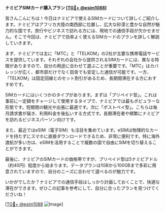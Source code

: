 **ナミビアSIMカード購入プラン [[TG💪+ @esim1088](https://t.me/s/esim1088)]**

皆さんこんにちは！今日はナミビアで使えるSIMカードについて詳しくご紹介します。ナミビアはアフリカ大陸の南西部に位置し、広大な砂漠と豊かな自然が魅力的な国です。旅行やビジネスで訪れる方には、現地での通信手段が欠かせません。そこで今回は、ナミビアで効率よく使えるSIMカードのプランを詳しく解説していきます。

まず、ナミビアでは主に「MTC」と「TELKOM」の2社が主要な携帯電話サービスを提供しています。それぞれの会社から提供されるSIMカードには、異なる特徴がありますので、自分の用途に合わせて選ぶことが重要です。「MTC」はカバレッジが広く、都市部だけでなく田舎でも安定した通信が可能です。一方、「TELKOM」は固定回線とのセット割引があるため、長期間滞在する方におすすめです。

SIMカードにはいくつかのタイプがあります。まずは「プリペイド型」。これは事前に一定額をチャージして使用するタイプで、ナミビアでは最もポピュラーな形態です。短期間の観光や出張に最適です。次に「ポストペイ型」。こちらは毎月請求書が届き、利用料金を後払いする方式です。長期滞在者や頻繁にナミビアを訪れるビジネスパーソン向けです。

また、最近ではeSIM（電子SIM）も注目を集めています。eSIMは物理的なカードを持たずにスマホに直接ダウンロードできるため、非常に便利です。特に海外渡航が多い方は、eSIMを活用することで複数の国で自由にSIMを切り替えることができます。

最後に、ナミビアのSIMカードの価格帯ですが、プリペイド型は5ナミビアドル（約40円）程度から始まります。データプランは1GBから100GBまで多彩に用意されていますので、自分のニーズに合わせて選べるのが魅力です。

いかがでしたか？ナミビアでの通信手段はしっかり計画しておくことで、快適な滞在ができます。ぜひこの記事を参考にして、自分に合ったプランを見つけてくださいね！

[[TG💪+ @esim1088](https://t.me/s/esim1088) ![Image](https://i.postimg.cc/Y0z9fWf4/image.png)]